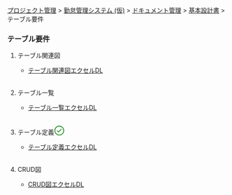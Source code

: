 [プロジェクト管理](../../../../../index.html) > [勤怠管理システム (仮)](../../../../index.html) > [ドキュメント管理](../../../index.html) > [基本設計書](../../index.html) > テーブル要件

### テーブル要件

1. テーブル関連図<br>
   * [テーブル関連図エクセルDL](./テーブル関連図.xlsx)<br><br>

2. テーブル一覧<br>
   * [テーブル一覧エクセルDL](./テーブル一覧.xlsx)<br><br>

3. テーブル定義<svg width="24" height="24" viewBox="0 0 24 24" fill="currentColor" style="color: green; display: inline-block; vertical-align: text-bottom;"><path d="M17.28 9.28a.75.75 0 00-1.06-1.06l-5.97 5.97-2.47-2.47a.75.75 0 00-1.06 1.06l3 3a.75.75 0 001.06 0l6.5-6.5z"></path><path fill-rule="evenodd" d="M12 1C5.925 1 1 5.925 1 12s4.925 11 11 11 11-4.925 11-11S18.075 1 12 1zM2.5 12a9.5 9.5 0 1119 0 9.5 9.5 0 01-19 0z"></path></svg><br>
   * [テーブル定義エクセルDL](./テーブル定義.xlsx)<br><br>

4. CRUD図<br>
   * [CRUD図エクセルDL](./CRUD図.xlsx)<br><br>

